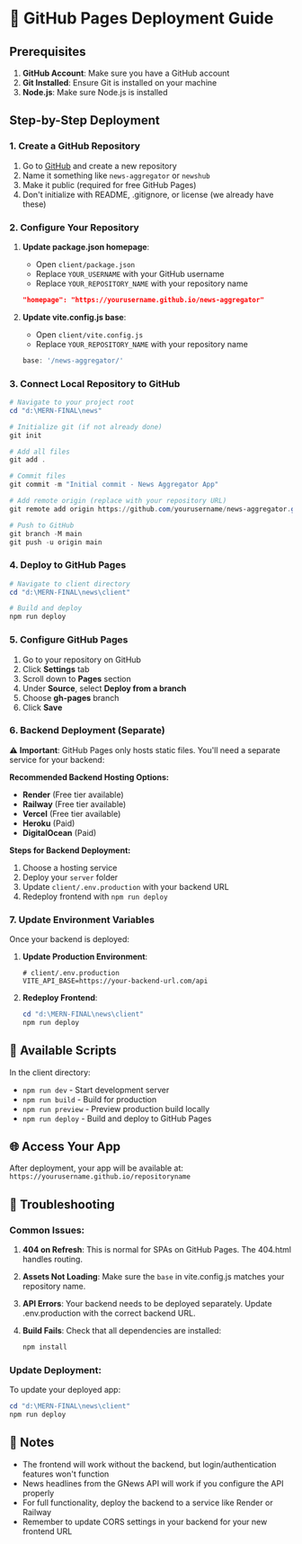 # 🚀 GitHub Pages Deployment Guide

## Prerequisites

1. **GitHub Account**: Make sure you have a GitHub account
2. **Git Installed**: Ensure Git is installed on your machine
3. **Node.js**: Make sure Node.js is installed

## Step-by-Step Deployment

### 1. Create a GitHub Repository

1. Go to [GitHub](https://github.com) and create a new repository
2. Name it something like `news-aggregator` or `newshub`
3. Make it public (required for free GitHub Pages)
4. Don't initialize with README, .gitignore, or license (we already have these)

### 2. Configure Your Repository

1. **Update package.json homepage**:
   - Open `client/package.json`
   - Replace `YOUR_USERNAME` with your GitHub username
   - Replace `YOUR_REPOSITORY_NAME` with your repository name
   ```json
   "homepage": "https://yourusername.github.io/news-aggregator"
   ```

2. **Update vite.config.js base**:
   - Open `client/vite.config.js`
   - Replace `YOUR_REPOSITORY_NAME` with your repository name
   ```javascript
   base: '/news-aggregator/'
   ```

### 3. Connect Local Repository to GitHub

```powershell
# Navigate to your project root
cd "d:\MERN-FINAL\news"

# Initialize git (if not already done)
git init

# Add all files
git add .

# Commit files
git commit -m "Initial commit - News Aggregator App"

# Add remote origin (replace with your repository URL)
git remote add origin https://github.com/yourusername/news-aggregator.git

# Push to GitHub
git branch -M main
git push -u origin main
```

### 4. Deploy to GitHub Pages

```powershell
# Navigate to client directory
cd "d:\MERN-FINAL\news\client"

# Build and deploy
npm run deploy
```

### 5. Configure GitHub Pages

1. Go to your repository on GitHub
2. Click **Settings** tab
3. Scroll down to **Pages** section
4. Under **Source**, select **Deploy from a branch**
5. Choose **gh-pages** branch
6. Click **Save**

### 6. Backend Deployment (Separate)

⚠️ **Important**: GitHub Pages only hosts static files. You'll need a separate service for your backend:

**Recommended Backend Hosting Options:**
- **Render** (Free tier available)
- **Railway** (Free tier available)
- **Vercel** (Free tier available)
- **Heroku** (Paid)
- **DigitalOcean** (Paid)

**Steps for Backend Deployment:**
1. Choose a hosting service
2. Deploy your `server` folder
3. Update `client/.env.production` with your backend URL
4. Redeploy frontend with `npm run deploy`

### 7. Update Environment Variables

Once your backend is deployed:

1. **Update Production Environment**:
   ```env
   # client/.env.production
   VITE_API_BASE=https://your-backend-url.com/api
   ```

2. **Redeploy Frontend**:
   ```powershell
   cd "d:\MERN-FINAL\news\client"
   npm run deploy
   ```

## 🔧 Available Scripts

In the client directory:

- `npm run dev` - Start development server
- `npm run build` - Build for production
- `npm run preview` - Preview production build locally
- `npm run deploy` - Build and deploy to GitHub Pages

## 🌐 Access Your App

After deployment, your app will be available at:
`https://yourusername.github.io/repositoryname`

## 🐛 Troubleshooting

### Common Issues:

1. **404 on Refresh**: This is normal for SPAs on GitHub Pages. The 404.html handles routing.

2. **Assets Not Loading**: Make sure the `base` in vite.config.js matches your repository name.

3. **API Errors**: Your backend needs to be deployed separately. Update .env.production with the correct backend URL.

4. **Build Fails**: Check that all dependencies are installed:
   ```powershell
   npm install
   ```

### Update Deployment:

To update your deployed app:
```powershell
cd "d:\MERN-FINAL\news\client"
npm run deploy
```

## 📝 Notes

- The frontend will work without the backend, but login/authentication features won't function
- News headlines from the GNews API will work if you configure the API properly
- For full functionality, deploy the backend to a service like Render or Railway
- Remember to update CORS settings in your backend for your new frontend URL
